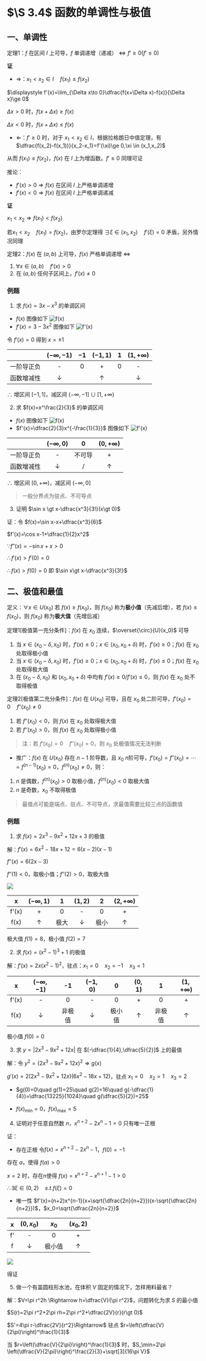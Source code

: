 # $\S 3.4$ 函数的单调性与极值
## 一、单调性
定理1：$f$ 在区间 $I$ 上可导，$f$ 单调递增（递减）$\Leftrightarrow f'\ge 0(f'\le 0)$

**证**
* $\Rightarrow$：$x_1\lt x_2\in I\quad f(x_1)\le f(x_2)$

$\displaystyle f'(x)=\lim_{\Delta x\to 0}\dfrac{f(x+\Delta x)-f(x)}{\Delta x}\ge 0$

$\Delta x\gt 0$ 时，$f(x+\Delta x)\ge f(x)$

$\Delta x\lt 0$ 时，$f(x+\Delta x)\le f(x)$
* $\Leftarrow$：$f'\ge 0$ 时，对于 $x_1\lt x_2\in I$，根据拉格朗日中值定理，有 $\dfrac{f(x_2)-f(x_1))}{x_2-x_1}=f'(\xi)\ge 0,\xi \in (x_1,x_2)$

从而 $f(x_1)\le f(x_2)$，$f(x)$ 在 $I$ 上为增函数。$f'\le 0$ 同理可证

推论：
* $f'(x)\gt 0 \Rightarrow f(x)$ 在区间 $I$ 上严格单调递增
* $f'(x)\lt 0 \Rightarrow f(x)$ 在区间 $I$ 上严格单调递减

**证**

$x_1\lt x_2\Rightarrow f(x_1)\lt f(x_2)$

若$x_1\lt x_2\quad f(x_1)=f(x_2)$，由罗尔定理得 $\exists \xi \in(x_1,x_2)\quad f'(\xi)=0$ 矛盾，另外情况同理

定理2：$f(x)$ 在 $(a,b)$ 上可导，$f(x)$ 严格单调递增 $\Leftrightarrow$
1. $\forall x\in (a,b) \quad f'(x)\gt 0$
2. 在 $(a,b)$ 任何子区间上，$f'(x)\ne 0$

### 例题
1. 求 $f(x)=3x-x^3$ 的单调区间
* $f(x)$ 图像如下
![f(x)](https://gitee.com/jason_ren/advanced-math-note/raw/main/assets/3/34liti1.png)
* $f'(x)=3-3x^2$ 图像如下
![f'(x)](https://gitee.com/jason_ren/advanced-math-note/raw/main/assets/3/34liti2.png)

令 $f'(x)=0$ 得到 $x=\pm 1$

| |$(-\infty,-1)$|$-1$|$(-1,1)$|$1$|$(1,+\infty)$|
|:--:|:--:|:--:|:--:|:--:|:--:|
|一阶导正负|-|0|+|0|-
|函数增减性|↓||↑||↓

$\therefore$ 增区间 $[-1,1]$，减区间 $(-\infty,-1]\cup [1,+\infty)$

2. 求 $f(x)=x^\frac{2}{3}$ 的单调区间
* $f(x)$ 图像如下
![f(x)](https://gitee.com/jason_ren/advanced-math-note/raw/main/assets/3/34liti3.png)
* $f'(x)=\dfrac{2}{3}x^{-\frac{1}{3}}$ 图像如下
![f'(x)](https://gitee.com/jason_ren/advanced-math-note/raw/main/assets/3/34liti4.png)

| |$(-\infty,0)$|$0$|$(0,+\infty)$|
|:--:|:--:|:--:|:--:|
|一阶导正负|-|不可导|+
|函数增减性|↓|/|↑

$\therefore$ 增区间 $[0,+\infty)$，减区间 $(-\infty,0]$

> 一般分界点为驻点、不可导点

3. 证明 $\sin x \gt x-\dfrac{x^3}{3!}(x\gt 0)$

证：令 $f(x)=\sin x-x+\dfrac{x^3}{6}$

$f'(x)=\cos x-1+\dfrac{1}{2}x^2$

$\because f''(x)=-\sin x+x\gt 0$

$\therefore f'(x)\gt f'(0)=0$

$\therefore f(x)\gt f(0)=0$ 即 $\sin x\gt x-\dfrac{x^3}{3!}$

## 二、极值和最值
定义：$\forall x\in U(x_0)$ 若 $f(x)\ge f(x_0)$，则 $f(x_0)$ 称为**极小值**（先减后增），若 $f(x)\le f(x_0)$，则 $f(x_0)$ 称为**极大值**（先增后减）

定理1[极值第一充分条件]：$f(x)$ 在 $x_0$ 连续，$\overset{\circ}{U}(x_0)$ 可导
1. 当 $x\in (x_0-\delta ,x_0)$ 时，$f'(x)\le 0$；$x\in (x_0, x_0+\delta)$ 时，$f'(x)\ge 0$；$f(x)$ 在 $x_0$ 处取得极小值
2. 当 $x\in (x_0-\delta ,x_0)$ 时，$f'(x)\ge 0$；$x\in (x_0, x_0+\delta)$ 时，$f'(x)\le 0$；$f(x)$ 在 $x_0$ 处取得极大值
3. 在 $(x_0-\delta ,x_0)$ 和 $(x_0, x_0+\delta)$ 中均有 $f'(x)\ge 0/f'(x)\le 0$，则 $f(x)$ 在 $x_0$ 处不取得极值

定理2[极值第二充分条件]：$f(x)$ 在 $U(x_0)$ 可导，且在 $x_0$ 处二阶可导，$f'(x_0)=0\quad f''(x_0)\ne 0$
1. 若 $f''(x_0)\lt 0$，则 $f(x)$ 在 $x_0$ 处取得极大值
2. 若 $f''(x_0)\gt 0$，则 $f(x)$ 在 $x_0$ 处取得极小值

> 注：若 $f'(x_0)=0\quad f''(x_0)=0$，则 $x_0$ 处极值情况无法判断

* 推广：$f(x)$ 在 $U(x_0)$ 存在 $n-1$ 阶导数，且 $x_0$ $n$阶可导，$f'(x_0)=f''(x_0)=\cdots=f^{(n-1)}(x_0)=0$，$f^{(n)}(x_0)\ne 0$，则：
1. $n$ 是偶数，$f^{(n)}(x_0)\gt 0$ 取极小值，$f^{(n)}(x_0)\lt 0$ 取极大值
2. $n$ 是奇数，$x_0$ 不取得极值

> 最值点可能是端点、驻点、不可导点，求最值需要比较三点的函数值

### 例题
1. 求 $f(x)=2x^3-9x^2+12x+3$ 的极值

解：$f'(x)=6x^2-18x+12=6(x-2)(x-1)$

$f''(x)=6(2x-3)$

$f''(1)\lt 0$，取极小值；$f''(2)\gt 0$，取极大值

![](https://gitee.com/jason_ren/advanced-math-note/raw/main/assets/3/34liti5.png)

|x|$(-\infty,1)$|1|$(1,2)$|2|$(2,+\infty)$|
|:--:|:--:|:--:|:--:|:--:|:--:|
|f'(x)|+|0|-|0|+
|f(x)|↑|极大|↓|极小|↑

极大值 $f(1)=8$，极小值 $f(2)=7$

2. 求 $f(x)=(x^2-1)^3+1$ 的极值

解：$f'(x)=2x(x^2-1)^2$，驻点：$x_1=0 \quad x_2=-1 \quad x_3=1$

|x|$(-\infty,-1)$|-1|$(-1,0)$|0|$(0,1)$|1|$(1,+\infty)$|
|:--:|:--:|:--:|:--:|:--:|:--:|:--:|:--:|
|f'(x)|-|0|-|0|+|0|+
|f(x)|↓|非极值|↓|极小值|↑|非极值|↑

极小值 $f(0)=0$

3. 求 $y=|2x^3-9x^2+12x|$ 在 $[-\dfrac{1}{4},\dfrac{5}{2}]$ 上的最值

解：令 $y^2=(2x^3-9x^2+12x)^2\Rightarrow g(x)$

$g'(x)=2(2x^3-9x^2+12x)(6x^2-18x+12)$，驻点 $x_1=0\quad x_2=1\quad x_3=2$

* $g(0)=0\quad g(1)=25\quad g(2)=16\quad g(-\dfrac{1}{4})=\dfrac{13225}{1024}\quad g(\dfrac{5}{2})=25$

* $f(x)_\min=0$，$f(x)_\max=5$

4. 证明对于任意自然数 $n$，$x^{n+2}-2x^n-1=0$ 只有唯一正根

证：

* 存在正根 令$f(x)=x^{n+2}-2x^n-1$，$f(0)=-1$

存在 $a$，使得 $f(a)\gt 0$

$x=2$ 时，存在n使得 $f(x)=x^{n+2}-x^{n+1}-1\gt 0$

$\therefore \exists \xi \in(0,2) \quad s.t. f(\xi)=0$

* 唯一性 $f'(x)=(n+2)x^{n-1}(x+\sqrt{\dfrac{2n}{n+2}})(x-\sqrt{\dfrac{2n}{n+2}})$，$x_0=\sqrt{\dfrac{2n}{n+2}}$

x|$(0,x_0)$|$x_0$|$(x_0,2)$
:--:|:--:|:--:|:--:
f'|-|0|+
f|↓|极小值|↑

![](https://gitee.com/jason_ren/advanced-math-note/raw/main/assets/3/34liti6.png)

得证

5. 做一个有盖圆柱形水池，在体积 $V$ 固定的情况下，怎样用料最省？

解：$V=\pi r^2h \Rightarrow h=\dfrac{V}{\pi r^2}$，问题转化为求 $S$ 的最小值

$S(r)=2\pi r^2+2\pi rh=2\pi r^2+\dfrac{2V}{r}(r\gt 0)$

$S'=4\pi r-\dfrac{2V}{r^2}\Rightarrow$ 驻点 $r=\left(\dfrac{V}{2\pi}\right)^\frac{1}{3}$

当 $r=\left(\dfrac{V}{2\pi}\right)^\frac{1}{3}$ 时，$S_\min=2\pi \left(\dfrac{V}{2\pi}\right)^\frac{2}{3}+\sqrt[3]{16\pi V}$
